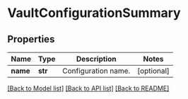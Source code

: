 # VaultConfigurationSummary

## Properties
Name | Type | Description | Notes
------------ | ------------- | ------------- | -------------
**name** | **str** | Configuration name. | [optional] 

[[Back to Model list]](../README.md#documentation-for-models) [[Back to API list]](../README.md#documentation-for-api-endpoints) [[Back to README]](../README.md)


